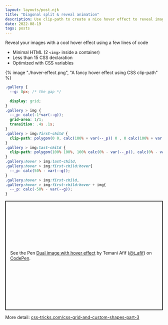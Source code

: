 ```yaml
---
layout: layouts/post.njk
title: "Diagonal split & reveal animation"
description: Use clip-path to create a nice hover effect to reveal images
date: 2022-08-19
tags: posts
---
```


Reveal your images with a cool hover effect using a few lines of code
* Minimal HTML (2 `<img>` inside a container)
* Less than 15 CSS declaration
* Optimized with CSS variables


{% image "./hover-effect.png", "A fancy hover effect using CSS clip-path" %}

```css
.gallery {
  --g: 8px; /* the gap */
  
  display: grid;
}
.gallery > img {
  --_p: calc(-1*var(--g));
  grid-area: 1/1;
  transition: .4s .1s;
}
.gallery > img:first-child {
  clip-path: polygon(0 0, calc(100% + var(--_p)) 0 , 0 calc(100% + var(--_p)))
}
.gallery > img:last-child {
  clip-path: polygon(100% 100%, 100% calc(0% - var(--_p)), calc(0% - var(--_p)) 100%)
}
.gallery:hover > img:last-child,
.gallery:hover > img:first-child:hover{
  --_p: calc(50% - var(--g));
}
.gallery:hover > img:first-child,
.gallery:hover > img:first-child:hover + img{
  --_p: calc(-50% - var(--g));
}
```

<p class="codepen" data-height="350" data-default-tab="result" data-slug-hash="LYdqGKQ" data-preview="true" data-user="t_afif" style="height: 350px; box-sizing: border-box; display: flex; align-items: center; justify-content: center; border: 2px solid; margin: 1em 0; padding: 1em;">
  <span>See the Pen <a href="https://codepen.io/t_afif/pen/LYdqGKQ">
  Dual image with hover effect</a> by Temani Afif (<a href="https://codepen.io/t_afif">@t_afif</a>)
  on <a href="https://codepen.io">CodePen</a>.</span>
</p>
<script async src="https://cpwebassets.codepen.io/assets/embed/ei.js"></script>

More detail: [css-tricks.com/css-grid-and-custom-shapes-part-3](https://css-tricks.com/css-grid-and-custom-shapes-part-3/#aa-the-split-image-reveal)